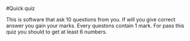 #Quick quiz


This is software that ask 10 questions from you. If will you give correct answer you gain your marks. Every questons contain 1 mark.
For pass this quiz you should to get at least 6 numbers.
